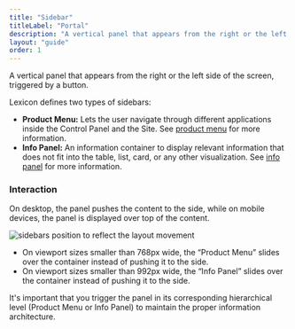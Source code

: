 ```yaml
---
title: "Sidebar"
titleLabel: "Portal"
description: "A vertical panel that appears from the right or the left side of the screen, triggered by a button."
layout: "guide"
order: 1
---
```


A vertical panel that appears from the right or the left side of the screen, triggered by a button.

Lexicon defines two types of sidebars:
* **Product Menu:** Lets the user navigate through different applications inside the Control Panel and the Site. See [product menu](../../satellites/Sidebar/product_menu) for more information.
* **Info Panel:** An information container to display relevant information that does not fit into the table, list, card, or any other visualization. See [info panel](../../satellites/Sidebar/infopanel) for more information.

### Interaction

On desktop, the panel pushes the content to the side, while on mobile devices, the panel is displayed over top of the content.

![sidebars position to reflect the layout movement](/images/lexicon/SidebarInfoPanelRespPM-IP-Open.jpg)

* On viewport sizes smaller than 768px wide, the “Product Menu” slides over the container instead of pushing it to the side.
* On viewport sizes smaller than 992px wide, the “Info Panel” slides over the container instead of pushing it to the side.

It's important that you trigger the panel in its corresponding hierarchical level (Product Menu or Info Panel) to maintain the proper information architecture.
